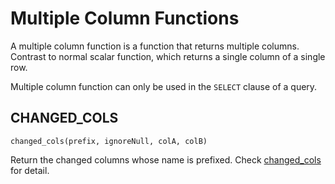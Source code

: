 # Multiple Column Functions

A multiple column function is a function that returns multiple columns. Contrast to normal scalar function, which
returns a single column of a single row.

Multiple column function can only be used in the `SELECT` clause of a query.

## CHANGED_COLS

```text
changed_cols(prefix, ignoreNull, colA, colB)
```

Return the changed columns whose name is prefixed. Check [changed_cols](./analytic_functions.md#changedcols-function)
for detail.
